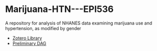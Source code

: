 # Marijuana-HTN---EPI536
A repository for analysis of NHANES data examining marijuana use and hypertension, as modified by gender

 * [Zotero Library](https://www.zotero.org/groups/2774873/settings/library)
 * [Preliminary DAG](https://matthew-hoctor.github.io/Marijuana-HTN---EPI536/DAG.html)
